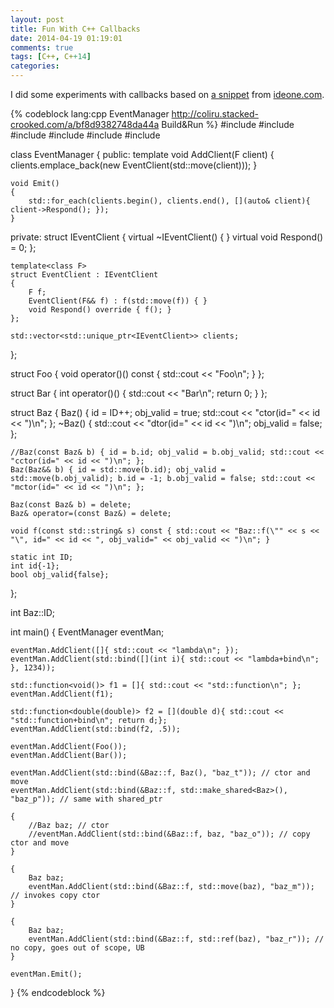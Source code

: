 ```yaml
---
layout: post
title: Fun With C++ Callbacks
date: 2014-04-19 01:19:01
comments: true
tags: [C++, C++14]
categories:
---
```


I did some experiments with callbacks based on [a snippet](http://ideone.com/2hC72x) from [ideone.com](http://ideone.com).

{% codeblock lang:cpp EventManager http://coliru.stacked-crooked.com/a/bf8d9382748da44a Build&Run %}
#include <iostream>
#include <vector>
#include <string>
#include <memory>
#include <algorithm>
#include <functional>

class EventManager
{
public:
    template<class F>
    void AddClient(F client)
    {
        clients.emplace_back(new EventClient<F>(std::move(client)));
    }
    
    void Emit()
    {
        std::for_each(clients.begin(), clients.end(), [](auto& client){ client->Respond(); });
    }
    
private:
    struct IEventClient
    {
        virtual ~IEventClient() { }
        virtual void Respond() = 0;
    };
    
    template<class F>
    struct EventClient : IEventClient
    {
        F f;
        EventClient(F&& f) : f(std::move(f)) { }
        void Respond() override { f(); }
    };
    
    std::vector<std::unique_ptr<IEventClient>> clients;
};

struct Foo { void operator()() const { std::cout << "Foo\n"; } };

struct Bar { int operator()() { std::cout << "Bar\n"; return 0; } };

struct Baz
{
    Baz() { id = ID++; obj_valid = true; std::cout << "ctor(id=" << id << ")\n"; };
    ~Baz() { std::cout << "dtor(id=" << id << ")\n"; obj_valid = false; };
    
    //Baz(const Baz& b) { id = b.id; obj_valid = b.obj_valid; std::cout << "cctor(id=" << id << ")\n"; };
    Baz(Baz&& b) { id = std::move(b.id); obj_valid = std::move(b.obj_valid); b.id = -1; b.obj_valid = false; std::cout << "mctor(id=" << id << ")\n"; };
    
    Baz(const Baz& b) = delete;
    Baz& operator=(const Baz&) = delete;
    
    void f(const std::string& s) const { std::cout << "Baz::f(\"" << s << "\", id=" << id << ", obj_valid=" << obj_valid << ")\n"; }    
    
    static int ID;
    int id{-1};
    bool obj_valid{false};
};

int Baz::ID;


int main()
{
    EventManager eventMan;

    eventMan.AddClient([]{ std::cout << "lambda\n"; });
    eventMan.AddClient(std::bind([](int i){ std::cout << "lambda+bind\n"; }, 1234));
    
    std::function<void()> f1 = []{ std::cout << "std::function\n"; };
    eventMan.AddClient(f1);
    
    std::function<double(double)> f2 = [](double d){ std::cout << "std::function+bind\n"; return d;};
    eventMan.AddClient(std::bind(f2, .5));
    
    eventMan.AddClient(Foo());
    eventMan.AddClient(Bar());

    eventMan.AddClient(std::bind(&Baz::f, Baz(), "baz_t")); // ctor and move
    eventMan.AddClient(std::bind(&Baz::f, std::make_shared<Baz>(), "baz_p")); // same with shared_ptr

    {
        //Baz baz; // ctor
        //eventMan.AddClient(std::bind(&Baz::f, baz, "baz_o")); // copy ctor and move
    }
    
    {
        Baz baz;
        eventMan.AddClient(std::bind(&Baz::f, std::move(baz), "baz_m")); // invokes copy ctor
    }
    
    {
        Baz baz;
        eventMan.AddClient(std::bind(&Baz::f, std::ref(baz), "baz_r")); // no copy, goes out of scope, UB
    }
    
    eventMan.Emit();
}
{% endcodeblock %}

